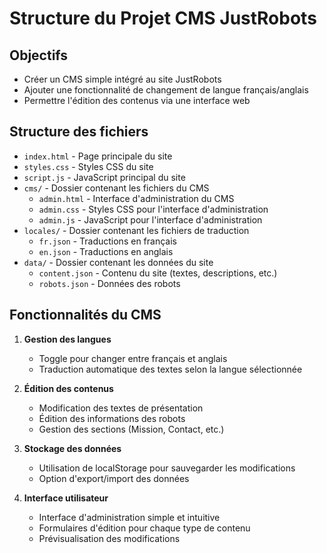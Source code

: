 # Structure du Projet CMS JustRobots

## Objectifs
- Créer un CMS simple intégré au site JustRobots
- Ajouter une fonctionnalité de changement de langue français/anglais
- Permettre l'édition des contenus via une interface web

## Structure des fichiers
- `index.html` - Page principale du site
- `styles.css` - Styles CSS du site
- `script.js` - JavaScript principal du site
- `cms/` - Dossier contenant les fichiers du CMS
  - `admin.html` - Interface d'administration du CMS
  - `admin.css` - Styles CSS pour l'interface d'administration
  - `admin.js` - JavaScript pour l'interface d'administration
- `locales/` - Dossier contenant les fichiers de traduction
  - `fr.json` - Traductions en français
  - `en.json` - Traductions en anglais
- `data/` - Dossier contenant les données du site
  - `content.json` - Contenu du site (textes, descriptions, etc.)
  - `robots.json` - Données des robots

## Fonctionnalités du CMS
1. **Gestion des langues**
   - Toggle pour changer entre français et anglais
   - Traduction automatique des textes selon la langue sélectionnée

2. **Édition des contenus**
   - Modification des textes de présentation
   - Édition des informations des robots
   - Gestion des sections (Mission, Contact, etc.)

3. **Stockage des données**
   - Utilisation de localStorage pour sauvegarder les modifications
   - Option d'export/import des données

4. **Interface utilisateur**
   - Interface d'administration simple et intuitive
   - Formulaires d'édition pour chaque type de contenu
   - Prévisualisation des modifications

